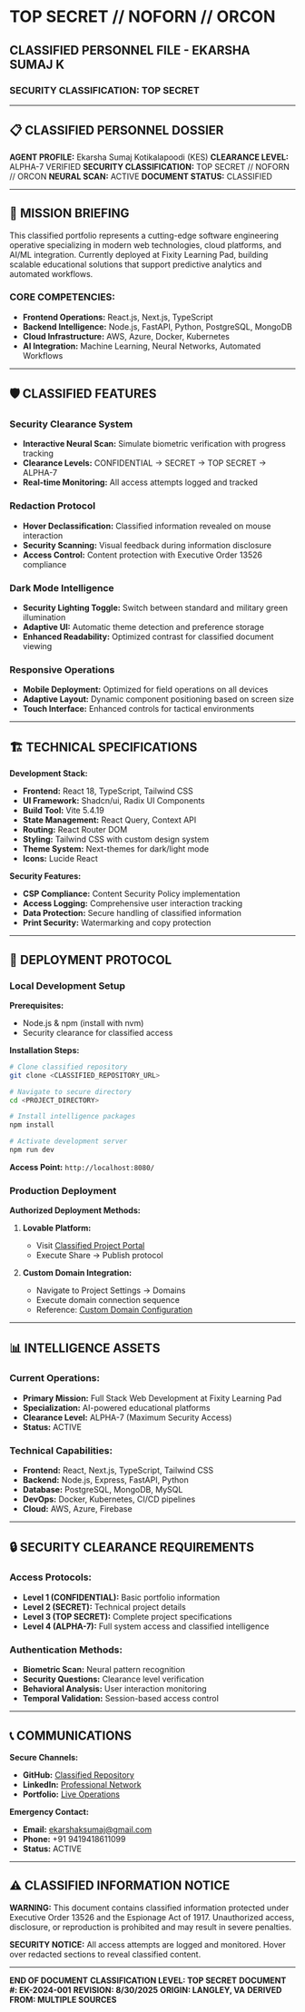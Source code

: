 # TOP SECRET // NOFORN // ORCON

## CLASSIFIED PERSONNEL FILE - EKARSHA SUMAJ K

### SECURITY CLASSIFICATION: TOP SECRET

---

## 📋 **CLASSIFIED PERSONNEL DOSSIER**

**AGENT PROFILE:** Ekarsha Sumaj Kotikalapoodi (KES)
**CLEARANCE LEVEL:** ALPHA-7 VERIFIED
**SECURITY CLASSIFICATION:** TOP SECRET // NOFORN // ORCON
**NEURAL SCAN:** ACTIVE
**DOCUMENT STATUS:** CLASSIFIED

---

## 🎯 **MISSION BRIEFING**

This classified portfolio represents a cutting-edge software engineering operative specializing in modern web technologies, cloud platforms, and AI/ML integration. Currently deployed at Fixity Learning Pad, building scalable educational solutions that support predictive analytics and automated workflows.

### **CORE COMPETENCIES:**
- **Frontend Operations:** React.js, Next.js, TypeScript
- **Backend Intelligence:** Node.js, FastAPI, Python, PostgreSQL, MongoDB
- **Cloud Infrastructure:** AWS, Azure, Docker, Kubernetes
- **AI Integration:** Machine Learning, Neural Networks, Automated Workflows

---

## 🛡️ **CLASSIFIED FEATURES**

### **Security Clearance System**
- **Interactive Neural Scan:** Simulate biometric verification with progress tracking
- **Clearance Levels:** CONFIDENTIAL → SECRET → TOP SECRET → ALPHA-7
- **Real-time Monitoring:** All access attempts logged and tracked

### **Redaction Protocol**
- **Hover Declassification:** Classified information revealed on mouse interaction
- **Security Scanning:** Visual feedback during information disclosure
- **Access Control:** Content protection with Executive Order 13526 compliance

### **Dark Mode Intelligence**
- **Security Lighting Toggle:** Switch between standard and military green illumination
- **Adaptive UI:** Automatic theme detection and preference storage
- **Enhanced Readability:** Optimized contrast for classified document viewing

### **Responsive Operations**
- **Mobile Deployment:** Optimized for field operations on all devices
- **Adaptive Layout:** Dynamic component positioning based on screen size
- **Touch Interface:** Enhanced controls for tactical environments

---

## 🏗️ **TECHNICAL SPECIFICATIONS**

**Development Stack:**
- **Frontend:** React 18, TypeScript, Tailwind CSS
- **UI Framework:** Shadcn/ui, Radix UI Components
- **Build Tool:** Vite 5.4.19
- **State Management:** React Query, Context API
- **Routing:** React Router DOM
- **Styling:** Tailwind CSS with custom design system
- **Theme System:** Next-themes for dark/light mode
- **Icons:** Lucide React

**Security Features:**
- **CSP Compliance:** Content Security Policy implementation
- **Access Logging:** Comprehensive user interaction tracking
- **Data Protection:** Secure handling of classified information
- **Print Security:** Watermarking and copy protection

---

## 🚀 **DEPLOYMENT PROTOCOL**

### **Local Development Setup**

**Prerequisites:**
- Node.js & npm (install with nvm)
- Security clearance for classified access

**Installation Steps:**

```bash
# Clone classified repository
git clone <CLASSIFIED_REPOSITORY_URL>

# Navigate to secure directory
cd <PROJECT_DIRECTORY>

# Install intelligence packages
npm install

# Activate development server
npm run dev
```

**Access Point:** `http://localhost:8080/`

### **Production Deployment**

**Authorized Deployment Methods:**

1. **Lovable Platform:**
   - Visit [Classified Project Portal](https://lovable.dev/projects/1410c3d0-ed61-465b-a8bd-1092188c4666)
   - Execute Share → Publish protocol

2. **Custom Domain Integration:**
   - Navigate to Project Settings → Domains
   - Execute domain connection sequence
   - Reference: [Custom Domain Configuration](https://docs.lovable.dev/tips-tricks/custom-domain)

---

## 📊 **INTELLIGENCE ASSETS**

### **Current Operations:**
- **Primary Mission:** Full Stack Web Development at Fixity Learning Pad
- **Specialization:** AI-powered educational platforms
- **Clearance Level:** ALPHA-7 (Maximum Security Access)
- **Status:** ACTIVE

### **Technical Capabilities:**
- **Frontend:** React, Next.js, TypeScript, Tailwind CSS
- **Backend:** Node.js, Express, FastAPI, Python
- **Database:** PostgreSQL, MongoDB, MySQL
- **DevOps:** Docker, Kubernetes, CI/CD pipelines
- **Cloud:** AWS, Azure, Firebase

---

## 🔒 **SECURITY CLEARANCE REQUIREMENTS**

### **Access Protocols:**
- **Level 1 (CONFIDENTIAL):** Basic portfolio information
- **Level 2 (SECRET):** Technical project details
- **Level 3 (TOP SECRET):** Complete project specifications
- **Level 4 (ALPHA-7):** Full system access and classified intelligence

### **Authentication Methods:**
- **Biometric Scan:** Neural pattern recognition
- **Security Questions:** Clearance level verification
- **Behavioral Analysis:** User interaction monitoring
- **Temporal Validation:** Session-based access control

---

## 📞 **COMMUNICATIONS**

**Secure Channels:**
- **GitHub:** [Classified Repository](https://github.com/EkarshaSumajK)
- **LinkedIn:** [Professional Network](https://www.linkedin.com/in/ekarshasumajk)
- **Portfolio:** [Live Operations](https://ekarsha-sumaj-k-portfolio.vercel.app/)

**Emergency Contact:**
- **Email:** ekarshaksumaj@gmail.com
- **Phone:** +91 9419418611099
- **Status:** ACTIVE

---

## ⚠️ **CLASSIFIED INFORMATION NOTICE**

**WARNING:** This document contains classified information protected under Executive Order 13526 and the Espionage Act of 1917. Unauthorized access, disclosure, or reproduction is prohibited and may result in severe penalties.

**SECURITY NOTICE:** All access attempts are logged and monitored. Hover over redacted sections to reveal classified content.

---

**END OF DOCUMENT**
**CLASSIFICATION LEVEL: TOP SECRET**
**DOCUMENT #: EK-2024-001**
**REVISION: 8/30/2025**
**ORIGIN: LANGLEY, VA**
**DERIVED FROM: MULTIPLE SOURCES**
